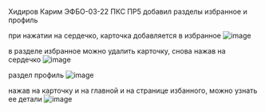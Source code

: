Хидиров Карим ЭФБО-03-22 ПКС ПР5 
добавил разделы избранное и профиль  

при нажатии на сердечко, карточка добавляется в избранное
![image](https://github.com/user-attachments/assets/9bc7fa2c-86cc-4488-bf10-85cfbf55afa6)  

в разделе избранное можно удалить карточку, снова нажав на сердечко
![image](https://github.com/user-attachments/assets/6bfb629c-2b7d-4bf9-beea-0107b1636463)  

раздел профиль
![image](https://github.com/user-attachments/assets/6a546813-c663-40f3-bf20-67f46426344c)  

нажав на карточку и на главной и на странице избанного, можно узнать ее детали
![image](https://github.com/user-attachments/assets/99c59afb-84e0-4e81-be3c-d6e3e36dbe9e)
